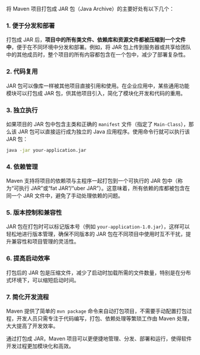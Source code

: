 将 Maven 项目打包成 JAR 包（Java Archive）的主要好处有以下几个：

### 1. **便于分发和部署**
   打包成 JAR 后，**项目中的所有类文件、依赖库和资源文件都被压缩到一个文件中**，便于在不同环境中分发和部署。例如，将 JAR 包上传到服务器或共享给团队中的其他成员时，整个项目的所有内容都包含在一个包中，减少了部署复杂性。

### 2. **代码复用**
   JAR 包可以像库一样被其他项目直接引用和使用。在企业应用中，某些通用功能模块可以打包成 JAR 包，供其他项目引入，简化了模块化开发和代码的重用。

### 3. **独立执行**
   如果项目的 JAR 包中包含主类和正确的 `manifest` 文件（指定了 `Main-Class`），那么该 JAR 包可以直接运行成为独立的 Java 应用程序。使用命令行就可以执行该 JAR 包：
   ```bash
   java -jar your-application.jar
   ```

### 4. **依赖管理**
   Maven 支持将项目的依赖项与主程序一起打包到一个可执行的 JAR 包中（称为“可执行 JAR”或“fat JAR”/“uber JAR”）。这意味着，所有依赖的库都被包含在同一个 JAR 文件中，避免了手动处理依赖的问题。

### 5. **版本控制和兼容性**
   JAR 包在打包时可以标记版本号（例如 `your-application-1.0.jar`），这样可以轻松地进行版本管理，确保不同版本的 JAR 包在不同项目中使用时互不干扰，提升兼容性和项目管理的灵活性。

### 6. **提高启动效率**
   打包后的 JAR 包是压缩文件，减少了启动时加载所需的文件数量，特别是在分布式环境下，可以缩短启动时间。

### 7. **简化开发流程**
   Maven 提供了简单的 `mvn package` 命令来自动打包项目，不需要手动配置打包过程，开发人员只需专注于代码编写，打包、依赖处理等繁琐工作由 Maven 处理，大大提高了开发效率。

通过打包成 JAR，Maven 项目可以更便捷地管理、分发、部署和运行，使得软件开发过程更加模块化和高效。